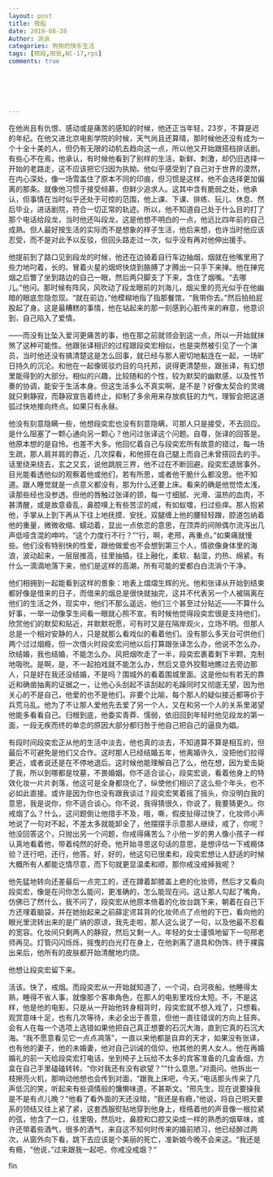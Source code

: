 ```yaml
---
layout: post
title: 夜船
date: 2019-08-28
Author: 派派
categories: 狗狗的快乐生活
tags: [邢段,邢张,NC-17,rps]
comments: true






---
```


在他尚且有仇恨、感动或是痛苦的感知的时候，他还正当年轻，23岁，不算是迟的年纪。在他又进北京电影学院的时候，天气尚且还算晴，那时候他还没有成为一个十全十美的人，但仍有无限的动机去趋向这一点，所以他又开始跟搭档排话剧。有些心不在焉，他承认，有时候他看到了别样的生活，新鲜、刺激，却仍旧选择一开始的老路走，这不应该把它归因为执拗。他似乎感受到了自己对于世界的漠然，在内心深处，像一场雪盖住了原本不同的印痕，但习惯是这样，他不会选择更加偏离的那条。就像他习惯于接受倾慕，但鲜少追求人。这其中含有脆弱之处，他承认，但事情在当时似乎还处于可控的范围，他上课、下课、排练、玩儿、休息、然后毕业，进话剧院，符合一切正常的轨迹。所以，他不知道自己处于什么目的打了那个电话给段龙，当时他还叫段龙，这是他想不明白的一点，他远比四年前的自己成熟。但人最好按生活的实际而不是想象的样子生活，他后来想，也许当时他应该忍受，而不是对此予以反驳，但回头路走过一次，似乎没有再对他伸出援手。

 

他提前到了路口见到段龙的时候，他还在边骑着自行车边抽烟，烟就在他嘴里用了些力地叼着，长的、冒着火星的烟烬快烧到胳膊了才腾出一只手下来掸。他在掸完烟之后瞥了坐到路边的自己一眼，然后两只脚支了下来，含住了烟嘴。“去哪儿。”他问。那时候有阵风，风吹动了段龙眼前的刘海儿，烟尖里的亮光似乎在他幽暗的眼底忽隐忽现。“就在前边，”他模糊地指了指那餐馆，“我带你去。”然后拍拍屁股起了身。这是最糟糕的事情，他在站起来的那一刻感到心脏传来的麻意，他意识到，自己陷入了爱情。

 

——而没有比坠入爱河更痛苦的事，他在那之前就领会到这一点，所以一开始就抹煞了这种可能性。他跟张译相识的过程跟段奕宏相似，也是突然被引见了一个演员，当时他还没有搞清楚这是怎么回事，就已经与那人密切地黏连在一起，一场旷日持久的沉沦。和他在一起像斑驳灼目的乌托邦，说得更清楚些，跟张译，有幻想里能得到的大部分。相似的兴趣，比较随和的个性，较为默契的幽默感，以及性节奏的协调，能安于生活本身。但这生活多么不真实啊，是不是？好像太契合的灵魂就只剩静寂，而静寂宣告着终止，抑制了多余用来存放疯狂的力气，理智会把这道弧过快地推向终点。如果只有永昼。

 

他没有刻意隐瞒一些，他想段奕宏也没有刻意隐瞒，可那人只是接受，不去回应。是什么阻塞了一颗心通向另一颗心？他问过张译这个问题。自尊，张译的回答是。他原本想的是自怜。也差不大多。他回忆着自己与段奕宏所有故意的错过，每一场生疏，那人肩并肩的靠近，几次探看，和他搭在自己腿上而自己未曾搭回去的手。话里绕来绕去，玄之又玄，说他跳脱三界，他不过在不断回避。段奕宏退居事外，目光能看透他似的观察着他或他们，若有所思，或者他干脆什么都没思。他不知道。跟人睡觉就是一点意义都没有，那为什么还要上床。看来的确是他觉悟太浅，读那些经也没参透。但他的唇触过张译的颈，每一寸细腻、光滑、温热的血肉，不甚清醒，或是故意昏乱，鼻腔嗅上有些苦涩的咸，有如蚁噬，扫过些痒。那人抱紧他，手掌从上到下再从下往上地抚摸、安抚，双腿缠上他的腰轻轻蹭，腔道包纳着他的重量，微微收缩、蠕动着，显出一点依恋的意思，在顶弄的间隙偶尔流泻出几声低哑含混的呻吟。“这个力度行不行？”“行，啊，老邢，再重点。”如果痛就慢些。他们没有特别快的性爱，跟他做爱也不会想到第三个人，情欲像身体里的海浪，波动起来，一层层推高，往里抽插，往上融化，柔软、黏湿，灼热、绵紧。有什么一滴滴地落下来，他们是这样的高潮，所有可能的爱都白白流淌个干净。

 

他们相拥到一起能看到这样的景象：地表上熠熠生辉的光。他和张译从开始到结束都好像是借来的日子，而借来的烟总是很快就抽完，这并不代表另一个人被隔离在他们的生活之外，现实中，他们不那么遥远，他们三个甚至过分贴近——不算什么好事，一举一动像孪生间看一眼就心照不宣。有时候他觉得段奕宏很是支持他们，欣赏他们的默契和贴近，并默默祝愿，可有时又是在隔岸观火，立场不明。但那人总是一个相对安静的人，只是就那么看戏似的看着他们。没有那么多天台可供他们两个过过烟瘾，但一次借火时段奕宏问他以后打算跟张译怎么办，他说不怎么办，欣结婚，我也结婚，不能怎么办。风把烟吹走了一半，段奕宏裹着剩下半颗，克制地吸吮。是啊，是，不一起拍戏就不能怎么办，然后又意外狡黠地瞧过去旁边那人，只是好在我还没结婚，不是吗？围城外的看着围城里面。这是他似有若无的靠近和确凿抽离的证据之一，让他心头刮起不该刮起的毛躁同时又彻底无望，因为他关心的不是自己，他爱的也不是他们。非要个比喻，每个那人的疑似接近都等价于兵荒马乱。他为了不让那人爱他先去爱了另一个人，又在和另一个人的关系里渴望他能多看看自己。归根到底，他委实青莽、懦弱，依旧回到年轻时他见段龙的第一面，一段无疾而终的单恋的原因大部分都归咎于他自己把自己的逼良为娼。

 

有段时间段奕宏正从他的生活中淡去，他也真的淡去，不知道算不算是相互的，但最后不可避免是他们又合作。这时那人已经结婚五年，他离婚许久，没把他们拉得更近，或者说还是在不停地退后。这时候他能理解自己了么，他在想，因为爱击毙了我，所以到哪都是坟墓，不畏婚姻。你不适合谈心，段奕宏说，看着他身上的特效化妆一片片剥落，他这可是全身都烧化了，纵使他们相识了这么些个年头，也不必如此直接。或许是因为你也没有跟我谈过？段奕宏笑着摇了摇头，你没明白我的意思，我是说你，你不适合谈心。你不说，我得猜很久，你说了，我要猜更久。你戒烟了么？什么，这问题倒让他措手不及，哦，嘶，假皮扯得过快了，化妆师小声地说了一句对不起，不差太多就能卸全了，他摆摆手示意那人继续，戒了，你呢？他没回答这个，只抛出另一个问题，你戒得痛苦么？小他一岁的男人像小孩子一样认真地看着他，带着纯然的好奇。他开始寻思这句话的意思，是想评估一下戒瘾体验？还行吧，还行，他答。好，好的，他这句已很柔和，段奕宏想让人舒适的时候大概所有人都能讫情尽意，而下句就更显温柔和顺，那你戒没戒掉我呢？

 

他先猛地转向还差最后一点完工的，还在蹲着卸膝盖上疤的化妆师，然后才又看向段奕宏，像是在问你怎么能问，更准确的，怎么能现在问。这让那人勾起了嘴角，仿佛已了然什么，我不问了，段奕宏从他原本倚着的化妆台跳下来，朝着在自己下方还埋着脑袋，并在她抬起来之前薛定谔耳背的化妆师点了点他的下巴，看向他的眼光里流转出来的是广纳的原谅，我先走啦，那人这么说了一句，以及他最不忍看的宽容。化妆间只剩两人的静寂，然后又剩一人。年轻的女士谨慎地留下一句邢老师再见。灯管闪闪烁烁，摇曳的白光打在身上，在他剥离了道具和伪饰，终于裸露出来后，他所有的皮肤都开始清醒地灼烧。

他想让段奕宏留下来。

活该。快了，戒烟。而段奕宏从一开始就知道了，一个词，白河夜船，他睡得太熟，睡得不省人事，就像那个客串角色，在那人的电影里戏份太短。不，不是这样，他是他的电影，只是从一开始他转身相背时，段奕宏就不想入戏了，只想看。观赏意味十足，也有几次等待，未必全出于善意，但他一直往错误的方向上狂奔。会有人在每一个选项上选错如果他把自己真正想要的石沉大海，直到它真的石沉大海。“我不愿意看见它一点点凋落”，一直以来他都是自弃的天才，如果没有张译，也有他的妻子，他的未婚妻，他对自己训诫的信仰，他其他的男人女人。他在再婚婚礼的前一天给段奕宏打电话，坐到椅子上玩给不太多的宾客准备的几盒香烟，方盒在自己手里磕磕转转。“你对我还有没有欲望？”“什么意思。”对面问。他拆出一枝擦亮火机，那响动他想也会传到对面，“跟我上床吧，今天。”电话那头传来了几声低沉的笑，听起来有些调情般的慵懒味道，不甚斯文。“邢先生，现在说要操我是不是有点儿晚？”他看了看外面的天还没暗，“我还是有瘾，”他说，将自己明天要系的领结又往上紧了紧，这套西服熨贴地穿到他身上，桎梏着他的声音像一根拉紧的弦，他含了一口，往里吸，然后吐，鼻腔和口腔又染成一样的熟悉的烟草味，或许还带着些酒气，很多的酒气，来自这不知何时传来的婚前陋习，他已经醉过两次，从窗外向下看，跳下去应该是个美丽的死亡，准新娘今晚不会来这。“我还是有瘾，“他说，”过来跟我一起吧，你戒没戒烟？“ 



fin

